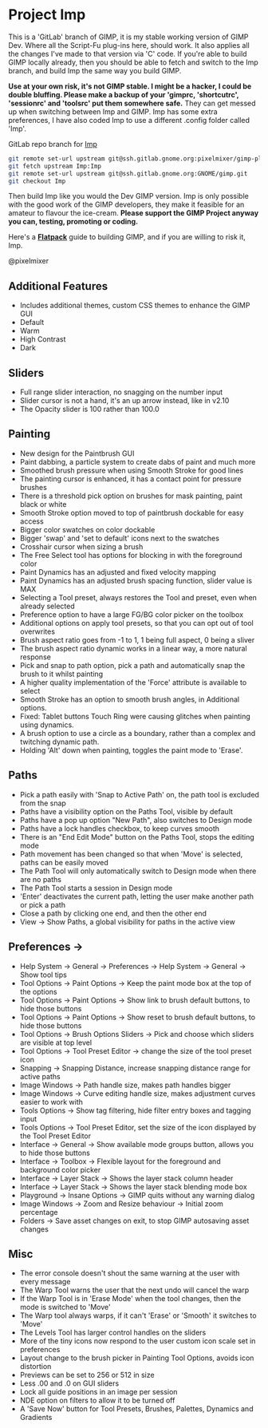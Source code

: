 # Project Imp

This is a 'GitLab' branch of GIMP, it is my stable working version of GIMP Dev. Where all the Script-Fu plug-ins here, should work. It also applies all the changes I've made to that version via 'C' code. If you're able to build GIMP locally already, then you should be able to fetch and switch to the Imp branch, and build Imp the same way you build GIMP. 

**Use at your own risk, it's not GIMP stable. I might be a hacker, I could be double bluffing.
Please make a backup of your 'gimprc, 'shortcutrc', 'sessionrc' and 'toolsrc' put them somewhere safe.** They can get messed up when switching between Imp and GIMP. Imp has some extra preferences, I have also coded Imp to use a different .config folder called 'Imp'.

GitLab repo branch for [Imp](https://gitlab.gnome.org/pixelmixer/gimp-plugins/-/tree/Imp?ref_type=heads)

```sh
git remote set-url upstream git@ssh.gitlab.gnome.org:pixelmixer/gimp-plugins.git
git fetch upstream Imp:Imp
git remote set-url upstream git@ssh.gitlab.gnome.org:GNOME/gimp.git
git checkout Imp
```

Then build Imp like you would the Dev GIMP version. Imp is only possible with the good work of the GIMP developers, they make it feasible for an amateur to flavour the ice-cream. **Please support the GIMP Project anyway you can, testing, promoting or coding.** 

Here's a [**Flatpack**](https://github.com/script-fu/Imp) guide to building GIMP, and if you are willing to risk it, Imp.

@pixelmixer

## Additional Features

- Includes additional themes, custom CSS themes to enhance the GIMP GUI
- Default
- Warm
- High Contrast
- Dark

## Sliders

- Full range slider interaction, no snagging on the number input
- Slider cursor is not a hand, it's an up arrow instead, like in v2.10
- The Opacity slider is 100 rather than 100.0

## Painting

- New design for the Paintbrush GUI
- Paint dabbing, a particle system to create dabs of paint and much more
- Smoothed brush pressure when using Smooth Stroke for good lines
- The painting cursor is enhanced, it has a contact point for pressure brushes
- There is a threshold pick option on brushes for mask painting, paint black or white
- Smooth Stroke option moved to top of paintbrush dockable for easy access
- Bigger color swatches on color dockable
- Bigger 'swap' and 'set to default' icons next to the swatches
- Crosshair cursor when sizing a brush
- The Free Select tool has options for blocking in with the foreground color
- Paint Dynamics has an adjusted and fixed velocity mapping
- Paint Dynamics has an adjusted brush spacing function, slider value is MAX
- Selecting a Tool preset, always restores the Tool and preset, even when already selected
- Preference option to have a large FG/BG color picker on the toolbox
- Additional options on apply tool presets, so that you can opt out of tool overwrites 
- Brush aspect ratio goes from -1 to 1, 1 being full aspect, 0 being a sliver
- The brush aspect ratio dynamic works in a linear way, a more natural response
- Pick and snap to path option, pick a path and automatically snap the brush to it whilst painting
- A higher quality implementation of the 'Force' attribute is available to select 
- Smooth Stroke has an option to smooth brush angles, in Additional options.
- Fixed: Tablet buttons Touch Ring were causing glitches when painting using dynamics.
- A brush option to use a circle as a boundary, rather than a complex and twitching dynamic path.
- Holding 'Alt' down when painting, toggles the paint mode to 'Erase'. 

## Paths

- Pick a path easily with 'Snap to Active Path' on, the path tool is excluded from the snap
- Paths have a visibility option on the Paths Tool, visible by default
- Paths have a pop up option "New Path", also switches to Design mode
- Paths have a lock handles checkbox, to keep curves smooth
- There is an "End Edit Mode" button on the Paths Tool, stops the editing mode
- Path movement has been changed so that when 'Move' is selected, paths can be easily moved
- The Path Tool will only automatically switch to Design mode when there are no paths
- The Path Tool starts a session in Design mode
- 'Enter' deactivates the current path, letting the user make another path or pick a path
- Close a path by clicking one end, and then the other end
- View -> Show Paths, a global visibility for paths in the active view

## Preferences ->

- Help System -> General -> Preferences -> Help System -> General -> Show tool tips
- Tool Options -> Paint Options -> Keep the paint mode box at the top of the options
- Tool Options -> Paint Options -> Show link to brush default buttons, to hide those buttons
- Tool Options -> Paint Options -> Show reset to brush default buttons, to hide those buttons
- Tool Options -> Brush Options Sliders -> Pick and choose which sliders are visible at top level
- Tool Options -> Tool Preset Editor -> change the size of the tool preset icon
- Snapping -> Snapping Distance, increase snapping distance range for active paths 
- Image Windows -> Path handle size, makes path handles bigger
- Image Windows -> Curve editing handle size, makes adjustment curves easier to work with
- Tools Options -> Show tag filtering, hide filter entry boxes and tagging input
- Tools Options -> Tool Preset Editor, set the size of the icon displayed by the Tool Preset Editor
- Interface -> General -> Show available mode groups button, allows you to hide those buttons
- Interface -> Toolbox -> Flexible layout for the foreground and background color picker
- Interface -> Layer Stack -> Shows the layer stack column header
- Interface -> Layer Stack -> Shows the layer stack blending mode box
- Playground -> Insane Options -> GIMP quits without any warning dialog
- Image Windows -> Zoom and Resize behaviour -> Initial zoom percentage
- Folders -> Save asset changes on exit, to stop GIMP autosaving asset changes

## Misc

- The error console doesn't shout the same warning at the user with every message
- The Warp Tool warns the user that the next undo will cancel the warp 
- If the Warp Tool is in 'Erase Mode' when the tool changes, then the mode is switched to 'Move'
- The Warp tool always warps, if it can't 'Erase' or 'Smooth' it switches to 'Move'
- The Levels Tool has larger control handles on the sliders
- More of the tiny icons now respond to the user custom icon scale set in preferences
- Layout change to the brush picker in Painting Tool Options, avoids icon distortion
- Previews can be set to 256 or 512 in size
- Less .00 and .0 on GUI sliders
- Lock all guide positions in an image per session
- NDE option on filters to allow it to be turned off
- A 'Save Now' button for Tool Presets, Brushes, Palettes, Dynamics and Gradients
